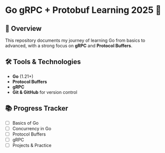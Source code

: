 # Go gRPC + Protobuf Learning 2025 🚀

## 📌 Overview  
This repository documents my journey of learning Go from basics to advanced, with a strong focus on **gRPC** and **Protocol Buffers**.

## 🛠 Tools & Technologies
- **Go** (1.21+)
- **Protocol Buffers**
- **gRPC**
- **Git & GitHub** for version control

## 📚 Progress Tracker
- [ ] Basics of Go  
- [ ] Concurrency in Go  
- [ ] Protocol Buffers  
- [ ] gRPC  
- [ ] Projects & Practice
